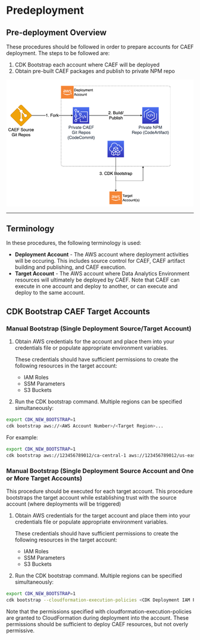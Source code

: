 # Predeployment

## Pre-deployment Overview

These procedures should be followed in order to prepare accounts for CAEF deployment. The steps to be followed are:

1. CDK Bootstrap each account where CAEF will be deployed
2. Obtain pre-built CAEF packages and publish to private NPM repo

![CAEF Pre-Deployment](docs/CAEF-Predeployment.png)

***

## Terminology

In these procedures, the following terminology is used:

* **Deployment Account** - The AWS account where deployment activities will be occuring. This includes source control for CAEF, CAEF artifact building and publishing, and CAEF execution.
* **Target Account** - The AWS account where Data Analytics Environment resources will ultimately be deployed by CAEF. Note that CAEF can execute in one account and deploy to another, or can execute and deploy to the same account.

## CDK Bootstrap CAEF Target Accounts

### Manual Bootstrap (Single Deployment Source/Target Account)

1. Obtain AWS credentials for the account and place them into your credentials file or populate appropriate environment variables.

    These credentials should have sufficient permissions to create the following resources in the target account:
   * IAM Roles
   * SSM Parameters
   * S3 Buckets

2. Run the CDK bootstrap command. Multiple regions can be specified simultaneously:

```bash
export CDK_NEW_BOOTSTRAP=1
cdk bootstrap aws://<AWS Account Number>/<Target Region>...
```

For example:

```bash
export CDK_NEW_BOOTSTRAP=1
cdk bootstrap aws://123456789012/ca-central-1 aws://123456789012/us-east-1
```

### Manual Bootstrap (Single Deployment Source Account and One or More Target Accounts)

This procedure should be executed for each target account. This procedure bootstraps the target account while establishing trust with the source account (where deployments will be triggered)

1. Obtain AWS credentials for the target account and place them into your credentials file or populate appropriate environment variables.

    These credentials should have sufficient permissions to create the following resources in the target account:
   * IAM Roles
   * SSM Parameters
   * S3 Buckets

2. Run the CDK bootstrap command. Multiple regions can be specified simultaneously:

```bash
export CDK_NEW_BOOTSTRAP=1
cdk bootstrap --cloudformation-execution-policies <CDK Deployment IAM Policy Arns> --trust <Source Account Number> aws://<Target AWS Account Number>/<Target Region>...
```

Note that the permissions specified with cloudformation-execution-policies are granted to CloudFormation during deployment into the account. These permissions should be sufficient to deploy CAEF resources, but not overly permissive.
